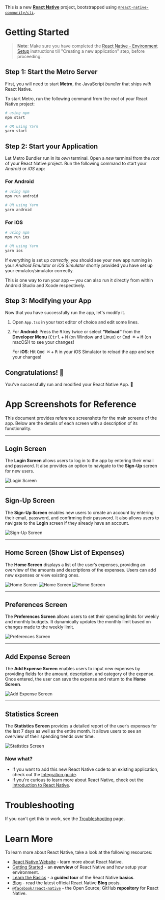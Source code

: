 This is a new [**React Native**](https://reactnative.dev) project, bootstrapped using [`@react-native-community/cli`](https://github.com/react-native-community/cli).

# Getting Started

>**Note**: Make sure you have completed the [React Native - Environment Setup](https://reactnative.dev/docs/environment-setup) instructions till "Creating a new application" step, before proceeding.

## Step 1: Start the Metro Server

First, you will need to start **Metro**, the JavaScript _bundler_ that ships _with_ React Native.

To start Metro, run the following command from the _root_ of your React Native project:

```bash
# using npm
npm start

# OR using Yarn
yarn start
```

## Step 2: Start your Application

Let Metro Bundler run in its _own_ terminal. Open a _new_ terminal from the _root_ of your React Native project. Run the following command to start your _Android_ or _iOS_ app:

### For Android

```bash
# using npm
npm run android

# OR using Yarn
yarn android
```

### For iOS

```bash
# using npm
npm run ios

# OR using Yarn
yarn ios
```

If everything is set up _correctly_, you should see your new app running in your _Android Emulator_ or _iOS Simulator_ shortly provided you have set up your emulator/simulator correctly.

This is one way to run your app — you can also run it directly from within Android Studio and Xcode respectively.

## Step 3: Modifying your App

Now that you have successfully run the app, let's modify it.

1. Open `App.tsx` in your text editor of choice and edit some lines.
2. For **Android**: Press the <kbd>R</kbd> key twice or select **"Reload"** from the **Developer Menu** (<kbd>Ctrl</kbd> + <kbd>M</kbd> (on Window and Linux) or <kbd>Cmd ⌘</kbd> + <kbd>M</kbd> (on macOS)) to see your changes!

   For **iOS**: Hit <kbd>Cmd ⌘</kbd> + <kbd>R</kbd> in your iOS Simulator to reload the app and see your changes!

## Congratulations! :tada:

You've successfully run and modified your React Native App. :partying_face:

# App Screenshots for Reference

This document provides reference screenshots for the main screens of the app. Below are the details of each screen with a description of its functionality.

---

## Login Screen

The **Login Screen** allows users to log in to the app by entering their email and password. It also provides an option to navigate to the **Sign-Up** screen for new users.

![Login Screen](app/assets/screenshots/login_screen.png)

---

## Sign-Up Screen

The **Sign-Up Screen** enables new users to create an account by entering their email, password, and confirming their password. It also allows users to navigate to the **Login** screen if they already have an account.

![Sign-Up Screen](app/assets/screenshots/signup_screen.png)

---

## Home Screen (Show List of Expenses)

The **Home Screen** displays a list of the user’s expenses, providing an overview of the amounts and descriptions of the expenses. Users can add new expenses or view existing ones.

![Home Screen](app/assets/screenshots/home_screen.png)
![Home Screen](app/assets/screenshots/home_screen_2.png)
![Home Screen](app/assets/screenshots/home_screen_3.png)

---

## Preferences Screen

The **Preferences Screen** allows users to set their spending limits for weekly and monthly budgets. It dynamically updates the monthly limit based on changes made to the weekly limit.

![Preferences Screen](app/assets/screenshots/preferences_screen.png)

---

## Add Expense Screen

The **Add Expense Screen** enables users to input new expenses by providing fields for the amount, description, and category of the expense. Once entered, the user can save the expense and return to the **Home Screen**.

![Add Expense Screen](app/assets/screenshots/add_expense_screen.png)

---

## Statistics Screen

The **Statistics Screen** provides a detailed report of the user’s expenses for the last 7 days as well as the entire month. It allows users to see an overview of their spending trends over time.

![Statistics Screen](app/assets/screenshots/statistics_screen.png)


### Now what?

- If you want to add this new React Native code to an existing application, check out the [Integration guide](https://reactnative.dev/docs/integration-with-existing-apps).
- If you're curious to learn more about React Native, check out the [Introduction to React Native](https://reactnative.dev/docs/getting-started).

# Troubleshooting

If you can't get this to work, see the [Troubleshooting](https://reactnative.dev/docs/troubleshooting) page.

# Learn More

To learn more about React Native, take a look at the following resources:

- [React Native Website](https://reactnative.dev) - learn more about React Native.
- [Getting Started](https://reactnative.dev/docs/environment-setup) - an **overview** of React Native and how setup your environment.
- [Learn the Basics](https://reactnative.dev/docs/getting-started) - a **guided tour** of the React Native **basics**.
- [Blog](https://reactnative.dev/blog) - read the latest official React Native **Blog** posts.
- [`@facebook/react-native`](https://github.com/facebook/react-native) - the Open Source; GitHub **repository** for React Native.
